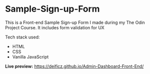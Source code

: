 # Sample-Sign-up-Form

This is a Front-end Sample Sign-up Form I made during my The Odin Project Course. It includes form validation for UX

Tech stack used:
  - HTML
  - CSS
  - Vanilla JavaScript

**Live preview:** https://deificz.github.io/Admin-Dashboard-Front-End/
